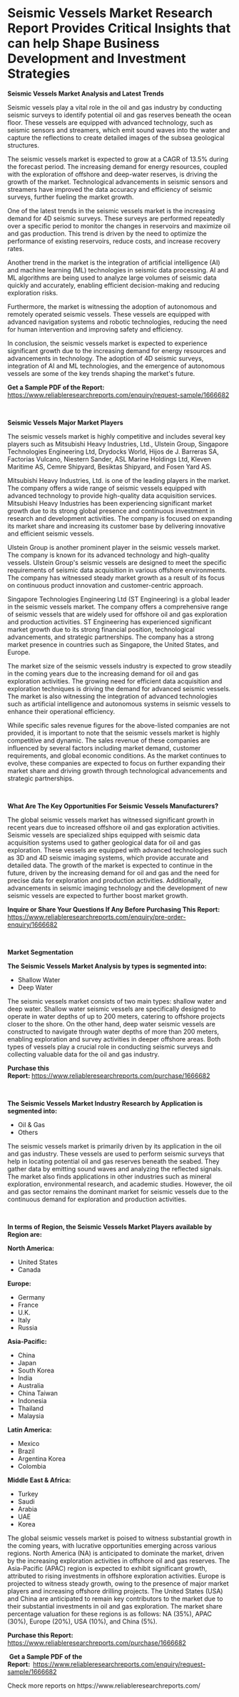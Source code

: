 <p><h1>Seismic Vessels Market Research Report Provides Critical Insights that can help Shape Business Development and Investment Strategies</h1></p><p><strong>Seismic Vessels Market Analysis and Latest Trends</strong></p>
<p><p>Seismic vessels play a vital role in the oil and gas industry by conducting seismic surveys to identify potential oil and gas reserves beneath the ocean floor. These vessels are equipped with advanced technology, such as seismic sensors and streamers, which emit sound waves into the water and capture the reflections to create detailed images of the subsea geological structures.</p><p>The seismic vessels market is expected to grow at a CAGR of 13.5% during the forecast period. The increasing demand for energy resources, coupled with the exploration of offshore and deep-water reserves, is driving the growth of the market. Technological advancements in seismic sensors and streamers have improved the data accuracy and efficiency of seismic surveys, further fueling the market growth.</p><p>One of the latest trends in the seismic vessels market is the increasing demand for 4D seismic surveys. These surveys are performed repeatedly over a specific period to monitor the changes in reservoirs and maximize oil and gas production. This trend is driven by the need to optimize the performance of existing reservoirs, reduce costs, and increase recovery rates.</p><p>Another trend in the market is the integration of artificial intelligence (AI) and machine learning (ML) technologies in seismic data processing. AI and ML algorithms are being used to analyze large volumes of seismic data quickly and accurately, enabling efficient decision-making and reducing exploration risks.</p><p>Furthermore, the market is witnessing the adoption of autonomous and remotely operated seismic vessels. These vessels are equipped with advanced navigation systems and robotic technologies, reducing the need for human intervention and improving safety and efficiency.</p><p>In conclusion, the seismic vessels market is expected to experience significant growth due to the increasing demand for energy resources and advancements in technology. The adoption of 4D seismic surveys, integration of AI and ML technologies, and the emergence of autonomous vessels are some of the key trends shaping the market's future.</p></p>
<p><strong>Get a Sample PDF of the Report:&nbsp;</strong> <a href="https://www.reliableresearchreports.com/enquiry/request-sample/1666682">https://www.reliableresearchreports.com/enquiry/request-sample/1666682</a></p>
<p>&nbsp;</p>
<p><strong>Seismic Vessels Major Market Players</strong></p>
<p><p>The seismic vessels market is highly competitive and includes several key players such as Mitsubishi Heavy Industries, Ltd., Ulstein Group, Singapore Technologies Engineering Ltd, Drydocks World, Hijos de J. Barreras SA, Factorias Vulcano, Niestern Sander, ASL Marine Holdings Ltd, Kleven Maritime AS, Cemre Shipyard, Besiktas Shipyard, and Fosen Yard AS.</p><p>Mitsubishi Heavy Industries, Ltd. is one of the leading players in the market. The company offers a wide range of seismic vessels equipped with advanced technology to provide high-quality data acquisition services. Mitsubishi Heavy Industries has been experiencing significant market growth due to its strong global presence and continuous investment in research and development activities. The company is focused on expanding its market share and increasing its customer base by delivering innovative and efficient seismic vessels.</p><p>Ulstein Group is another prominent player in the seismic vessels market. The company is known for its advanced technology and high-quality vessels. Ulstein Group's seismic vessels are designed to meet the specific requirements of seismic data acquisition in various offshore environments. The company has witnessed steady market growth as a result of its focus on continuous product innovation and customer-centric approach.</p><p>Singapore Technologies Engineering Ltd (ST Engineering) is a global leader in the seismic vessels market. The company offers a comprehensive range of seismic vessels that are widely used for offshore oil and gas exploration and production activities. ST Engineering has experienced significant market growth due to its strong financial position, technological advancements, and strategic partnerships. The company has a strong market presence in countries such as Singapore, the United States, and Europe.</p><p>The market size of the seismic vessels industry is expected to grow steadily in the coming years due to the increasing demand for oil and gas exploration activities. The growing need for efficient data acquisition and exploration techniques is driving the demand for advanced seismic vessels. The market is also witnessing the integration of advanced technologies such as artificial intelligence and autonomous systems in seismic vessels to enhance their operational efficiency.</p><p>While specific sales revenue figures for the above-listed companies are not provided, it is important to note that the seismic vessels market is highly competitive and dynamic. The sales revenue of these companies are influenced by several factors including market demand, customer requirements, and global economic conditions. As the market continues to evolve, these companies are expected to focus on further expanding their market share and driving growth through technological advancements and strategic partnerships.</p></p>
<p>&nbsp;</p>
<p><strong>What Are The Key Opportunities For Seismic Vessels Manufacturers?</strong></p>
<p><p>The global seismic vessels market has witnessed significant growth in recent years due to increased offshore oil and gas exploration activities. Seismic vessels are specialized ships equipped with seismic data acquisition systems used to gather geological data for oil and gas exploration. These vessels are equipped with advanced technologies such as 3D and 4D seismic imaging systems, which provide accurate and detailed data. The growth of the market is expected to continue in the future, driven by the increasing demand for oil and gas and the need for precise data for exploration and production activities. Additionally, advancements in seismic imaging technology and the development of new seismic vessels are expected to further boost market growth.</p></p>
<p><strong>Inquire or Share Your Questions If Any Before Purchasing This Report:</strong> <a href="https://www.reliableresearchreports.com/enquiry/pre-order-enquiry/1666682">https://www.reliableresearchreports.com/enquiry/pre-order-enquiry/1666682</a></p>
<p>&nbsp;</p>
<p><strong>Market Segmentation</strong></p>
<p><strong>The Seismic Vessels Market Analysis by types is segmented into:</strong></p>
<p><ul><li>Shallow Water</li><li>Deep Water</li></ul></p>
<p><p>The seismic vessels market consists of two main types: shallow water and deep water. Shallow water seismic vessels are specifically designed to operate in water depths of up to 200 meters, catering to offshore projects closer to the shore. On the other hand, deep water seismic vessels are constructed to navigate through water depths of more than 200 meters, enabling exploration and survey activities in deeper offshore areas. Both types of vessels play a crucial role in conducting seismic surveys and collecting valuable data for the oil and gas industry.</p></p>
<p><strong>Purchase this Report:&nbsp;</strong><a href="https://www.reliableresearchreports.com/purchase/1666682">https://www.reliableresearchreports.com/purchase/1666682</a></p>
<p>&nbsp;</p>
<p><strong>The Seismic Vessels Market Industry Research by Application is segmented into:</strong></p>
<p><ul><li>Oil & Gas</li><li>Others</li></ul></p>
<p><p>The seismic vessels market is primarily driven by its application in the oil and gas industry. These vessels are used to perform seismic surveys that help in locating potential oil and gas reserves beneath the seabed. They gather data by emitting sound waves and analyzing the reflected signals. The market also finds applications in other industries such as mineral exploration, environmental research, and academic studies. However, the oil and gas sector remains the dominant market for seismic vessels due to the continuous demand for exploration and production activities.</p></p>
<p>&nbsp;</p>
<p><strong>In terms of Region, the Seismic Vessels Market Players available by Region are:</strong></p>
<p>
    <p> <strong> North America: </strong>
        <ul>
            <li>United States</li>
            <li>Canada</li>
        </ul>
        </p> 
    <p> <strong> Europe: </strong>
        <ul>
            <li>Germany</li>
            <li>France</li>
            <li>U.K.</li>
            <li>Italy</li>
            <li>Russia</li>
        </ul>
        </p> 
    <p> <strong> Asia-Pacific: </strong>
        <ul>
            <li>China</li>
            <li>Japan</li>
            <li>South Korea</li>
            <li>India</li>
            <li>Australia</li>
            <li>China Taiwan</li>
            <li>Indonesia</li>
            <li>Thailand</li>
            <li>Malaysia</li>
        </ul>
        </p> 
    <p> <strong> Latin America: </strong>
        <ul>
            <li>Mexico</li>
            <li>Brazil</li>
            <li>Argentina Korea</li>
            <li>Colombia</li>
        </ul>
        </p> 
    <p> <strong> Middle East & Africa: </strong>
        <ul>
            <li>Turkey</li>
            <li>Saudi</li>
            <li>Arabia</li>
            <li>UAE</li>
            <li>Korea</li>
        </ul>
    </p>
    </p>
<p><p>The global seismic vessels market is poised to witness substantial growth in the coming years, with lucrative opportunities emerging across various regions. North America (NA) is anticipated to dominate the market, driven by the increasing exploration activities in offshore oil and gas reserves. The Asia-Pacific (APAC) region is expected to exhibit significant growth, attributed to rising investments in offshore exploration activities. Europe is projected to witness steady growth, owing to the presence of major market players and increasing offshore drilling projects. The United States (USA) and China are anticipated to remain key contributors to the market due to their substantial investments in oil and gas exploration. The market share percentage valuation for these regions is as follows: NA (35%), APAC (30%), Europe (20%), USA (10%), and China (5%).</p></p>
<p><strong>Purchase this Report: </strong><a href="https://www.reliableresearchreports.com/purchase/1666682">https://www.reliableresearchreports.com/purchase/1666682</a></p>
<p>&nbsp;<strong>Get a Sample PDF of the Report:&nbsp;&nbsp;</strong><a href="https://www.reliableresearchreports.com/enquiry/request-sample/1666682">https://www.reliableresearchreports.com/enquiry/request-sample/1666682</a></p>
<p><strong></strong></p>
<p>Check more reports on https://www.reliableresearchreports.com/</p>